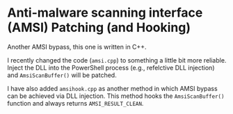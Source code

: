 # Anti-malware scanning interface (AMSI) Patching (and Hooking)
Another AMSI bypass, this one is written in C++.

I recently changed the code (`amsi.cpp`) to something a little bit more reliable. Inject the DLL into the PowerShell process (e.g., refelctive DLL injection) and `AmsiScanBuffer()` will be patched.

I have also added `amsihook.cpp` as another method in which AMSI bypass can be achieved via DLL injection. This method hooks the `AmsiScanBuffer()` function and always returns `AMSI_RESULT_CLEAN`.
